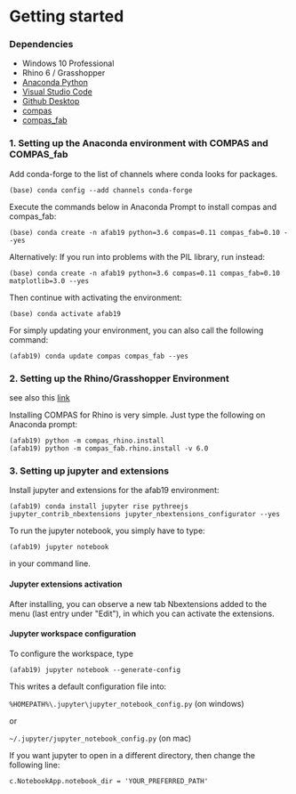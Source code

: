 # Getting started

### Dependencies

* Windows 10 Professional
* Rhino 6 / Grasshopper
* [Anaconda Python](https://www.anaconda.com/distribution/?gclid=CjwKCAjwo9rtBRAdEiwA_WXcFoyH8v3m-gVC55J6YzR0HpgB8R-PwM-FClIIR1bIPYZXsBtbPRfJ8xoC6HsQAvD_BwE)
* [Visual Studio Code](https://code.visualstudio.com/)
* [Github Desktop](https://desktop.github.com/)
* [compas](https://compas-dev.github.io/)
* [compas_fab](https://gramaziokohler.github.io/compas_fab/latest/)

### 1. Setting up the Anaconda environment with COMPAS and COMPAS_fab

Add conda-forge to the list of channels where conda looks for packages.

	(base) conda config --add channels conda-forge

Execute the commands below in Anaconda Prompt to install compas and compas_fab:

	(base) conda create -n afab19 python=3.6 compas=0.11 compas_fab=0.10 --yes
    
Alternatively: If you run into problems with the PIL library, run instead:

	(base) conda create -n afab19 python=3.6 compas=0.11 compas_fab=0.10 matplotlib=3.0 --yes

Then continue with activating the environment:

	(base) conda activate afab19
	
For simply updating your environment, you can also call the following command:
	
	(afab19) conda update compas compas_fab --yes

### 2. Setting up the Rhino/Grasshopper Environment

see also this [link](https://compas-dev.github.io/main/gettingstarted/cad/rhino.html)

Installing COMPAS for Rhino is very simple. Just type the following on Anaconda prompt:
    
    (afab19) python -m compas_rhino.install
    (afab19) python -m compas_fab.rhino.install -v 6.0

### 3. Setting up jupyter and extensions

Install jupyter and extensions for the afab19 environment:

    (afab19) conda install jupyter rise pythreejs jupyter_contrib_nbextensions jupyter_nbextensions_configurator --yes

To run the jupyter notebook, you simply have to type:

    (afab19) jupyter notebook

in your command line.

#### Jupyter extensions activation

After installing, you can observe a new tab Nbextensions added to the menu (last entry under "Edit"), in which you can activate the extensions.

#### Jupyter workspace configuration

To configure the workspace, type

    (afab19) jupyter notebook --generate-config

This writes a default configuration file into:

`%HOMEPATH%\.jupyter\jupyter_notebook_config.py` (on windows)

or

`~/.jupyter/jupyter_notebook_config.py` (on mac)

If you want jupyter to open in a different directory, then change the following line:

    c.NotebookApp.notebook_dir = 'YOUR_PREFERRED_PATH'



	
    






